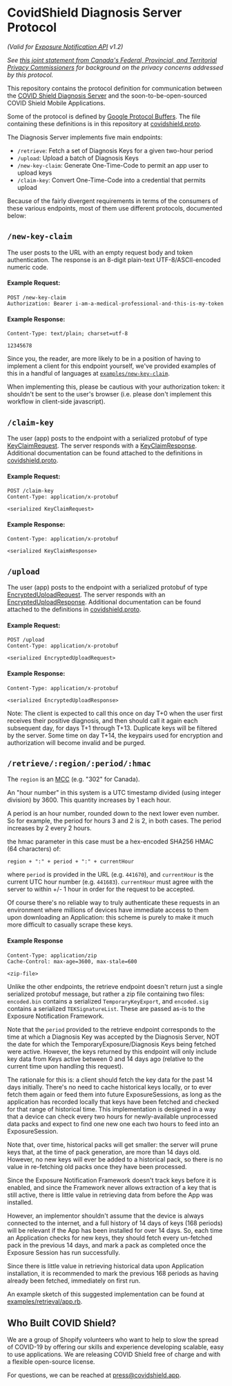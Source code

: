 # CovidShield Diagnosis Server Protocol
_(Valid for [Exposure Notification API](https://www.apple.com/covid19/contacttracing) v1.2)_

*See [this joint statement from Canada's Federal, Provincial, and Territorial Privacy
Commissioners](https://priv.gc.ca/en/opc-news/speeches/2020/s-d_20200507/) for background on the
privacy concerns addressed by this protocol.*

This repository contains the protocol definition for communication between the [COVID Shield
Diagnosis Server](https://github.com/CovidShield/server) and the soon-to-be-open-sourced COVID
Shield Mobile Applications.

Some of the protocol is defined by [Google Protocol
Buffers](https://developers.google.com/protocol-buffers). The file containing these definitions is
in this repository at [covidshield.proto](covidshield.proto).

The Diagnosis Server implements five main endpoints:


* `/retrieve`: Fetch a set of Diagnosis Keys for a given two-hour period
* `/upload`: Upload a batch of Diagnosis Keys
* `/new-key-claim`: Generate One-Time-Code to permit an app user to upload keys
* `/claim-key`: Convert One-Time-Code into a credential that permits upload

Because of the fairly divergent requirements in terms of the consumers of these various endpoints,
most of them use different protocols, documented below:

## `/new-key-claim`

The user posts to the URL with an empty request body and token authentication.
The response is an 8-digit plain-text UTF-8/ASCII-encoded numeric code.

#### Example Request:
    POST /new-key-claim
    Authorization: Bearer i-am-a-medical-professional-and-this-is-my-token

#### Example Response:
    Content-Type: text/plain; charset=utf-8

    12345678

Since you, the reader, are more likely to be in a position of having to implement a client for this
endpoint yourself, we've provided examples of this in a handful of languages at
[`examples/new-key-claim`](https://github.com/CovidShield/server/tree/master/examples/new-key-claim).

When implementing this, please be cautious with your authorization token: it shouldn't be sent to
the user's browser (i.e. please don't implement this workflow in client-side javascript).

## `/claim-key`

The user (app) posts to the endpoint with a serialized protobuf of type
[KeyClaimRequest](covidshield.proto). The server responds with a
[KeyClaimResponse](covidshield.proto). Additional documentation can be found attached to the
definitions in [covidshield.proto](covidshield.proto).

#### Example Request:
    POST /claim-key
    Content-Type: application/x-protobuf

    <serialized KeyClaimRequest>

#### Example Response:
    Content-Type: application/x-protobuf

    <serialized KeyClaimResponse>

## `/upload`

The user (app) posts to the endpoint with a serialized protobuf of type
[EncryptedUploadRequest](covidshield.proto). The server responds with an
[EncryptedUploadResponse](covidshield.proto). Additional documentation can be found attached to the
definitions in [covidshield.proto](covidshield.proto).

#### Example Request:
    POST /upload
    Content-Type: application/x-protobuf

    <serialized EncryptedUploadRequest>

#### Example Response:
    Content-Type: application/x-protobuf

    <serialized EncryptedUploadResponse>

Note: The client is expected to call this once on day T+0 when the user first receives their
positive diagnosis, and then should call it again each subsequent day, for days T+1 through T+13.
Duplicate keys will be filtered by the server. Some time on day T+14, the keypairs used for
encryption and authorization will become invalid and be purged.

## `/retrieve/:region/:period/:hmac`

The `region` is an [MCC](https://www.mcc-mnc.com/) (e.g. "302" for Canada).

An "hour number" in this system is a UTC timestamp divided (using integer division) by 3600. This
quantity increases by 1 each hour.

A period is an hour number, rounded down to the next lower even number. So for example, the period
for hours 3 and 2 is 2, in both cases. The period increases by 2 every 2 hours.

the hmac parameter in this case must be a hex-encoded SHA256 HMAC (64 characters) of:

    region + ":" + period + ":" + currentHour

where `period` is provided in the URL (e.g. `441670`), and `currentHour` is the current UTC hour
number (e.g. `441683`). `currentHour` must agree with the server to within +/- 1 hour in order for
the request to be accepted.

Of course there's no reliable way to truly authenticate these requests in an environment where
millions of devices have immediate access to them upon downloading an Application: this scheme is
purely to make it much more difficult to casually scrape these keys.

#### Example Response
    Content-Type: application/zip
    Cache-Control: max-age=3600, max-stale=600

    <zip-file>

Unlike the other endpoints, the retrieve endpoint doesn't return just a single serialized protobuf
message, but rather a zip file containing two files: `encoded.bin` contains a serialized
`TemporaryKeyExport`, and `encoded.sig` contains a serialized `TEKSignatureList`. These are passed
as-is to the Exposure Notification Framework.

Note that the `period` provided to the retrieve endpoint corresponds to the time at which a
Diagnosis Key was accepted by the Diagnosis Server, NOT the date for which the
TemporaryExposure/Diagnosis Keys being fetched were active. However, the keys returned by this
endpoint will only include key data from Keys active between 0 and 14 days ago (relative to the
current time upon handling this request).

The rationale for this is: a client should fetch the key data for the past 14 days initially.
There's no need to cache historical keys locally, or to ever fetch them again or feed them into
future ExposureSessions, as long as the application has recorded locally that keys have been fetched
and checked for that range of historical time. This implementation is designed in a way that a
device can check every two hours for newly-available unprocessed data packs and expect to find one
new one each two hours to feed into an ExposureSession.

Note that, over time, historical packs will get smaller: the server will prune keys that, at the
time of pack generation, are more than 14 days old. However, no new keys will ever be added to a
historical pack, so there is no value in re-fetching old packs once they have been processed.

Since the Exposure Notification Framework doesn't track keys before it is enabled, and since the
Framework never allows extraction of a key that is still active, there is little value in retrieving
data from before the App was installed.

However, an implementor shouldn't assume that the device is always connected to the internet, and a
full history of 14 days of keys (168 periods) will be relevant if the App has been installed for
over 14 days. So, each time an Application checks for new keys, they should fetch every un-fetched
pack in the previous 14 days, and mark a pack as completed once the Exposure Session has run
successfully.

Since there is little value in retrieving historical data upon Application installation, it is
recommended to mark the previous 168 periods as having already been fetched, immediately on first
run.

An example sketch of this suggested implementation can be found at
[examples/retrieval/app.rb](https://github.com/CovidShield/server/blob/master/examples/retrieval/app.rb).

## Who Built COVID Shield?

We are a group of Shopify volunteers who want to help to slow the spread of COVID-19 by offering our
skills and experience developing scalable, easy to use applications. We are releasing COVID Shield
free of charge and with a flexible open-source license.

For questions, we can be reached at <press@covidshield.app>.
